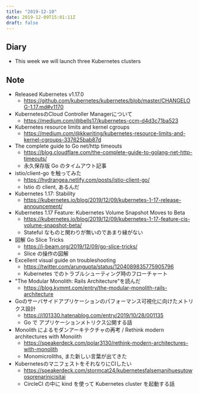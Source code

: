 ```yaml
---
title: "2019-12-10"
date: 2019-12-09T15:01:11Z
draft: false
---
```


## Diary

* This week we will launch three Kubernetes clusters

## Note

* Released Kubernetes v1.17.0
  * https://github.com/kubernetes/kubernetes/blob/master/CHANGELOG-1.17.md#v1170
* KubernetesのCloud Controller Managerについて
  * https://medium.com/@bells17/kubernetes-ccm-d4d3c71ba523
* Kubernetes resource limits and kernel cgroups
  * https://medium.com/@kkwriting/kubernetes-resource-limits-and-kernel-cgroups-337625bab87d
* The complete guide to Go net/http timeouts
  * https://blog.cloudflare.com/the-complete-guide-to-golang-net-http-timeouts/
  * 永久保存版 Go のタイムアウト記事
* istio/client-go を触ってみた
  * https://hydrangea.netlify.com/posts/istio-client-go/
  * Istio の client, あるんだ
* Kubernetes 1.17: Stability
  * https://kubernetes.io/blog/2019/12/09/kubernetes-1-17-release-announcement/
* Kubernetes 1.17 Feature: Kubernetes Volume Snapshot Moves to Beta
  * https://kubernetes.io/blog/2019/12/09/kubernetes-1-17-feature-cis-volume-snapshot-beta/
  * Stateful なものと関わりが無いのであまり縁がない
* 図解 Go Slice Tricks
  * https://i-beam.org/2019/12/09/go-slice-tricks/
  * Slice の操作の図解
* Excellent visual guide on troubleshooting
  * https://twitter.com/arungupta/status/1204089835775905796
  * Kubernetes でのトラブルシューティング時のフローチャート
* "The Modular Monolith: Rails Architecture"を読んだ
  * https://blog.kymmt.com/entry/the-modular-monolith-rails-architecture
* Goのサーバサイドアプリケーションのパフォーマンス可視化に向けたメトリクス設計
  * https://i101330.hatenablog.com/entry/2019/10/28/001135
  * Go で アプリケーションメトリクス公開する話
* Monolith によるモダンアーキテクチャの再考 / Rethink modern architectures with Monolith
  * https://speakerdeck.com/polar3130/rethink-modern-architectures-with-monolith
  * Monomicroliths, また新しい言葉が出てきた
* KubernetesのマニフェストをそれなりにCIしたい
  * https://speakerdeck.com/stormcat24/kubernetesfalsemanihuesutowosorenarinicisitai
  * CircleCI の中に kind を使って Kubernetes cluster を起動する話
